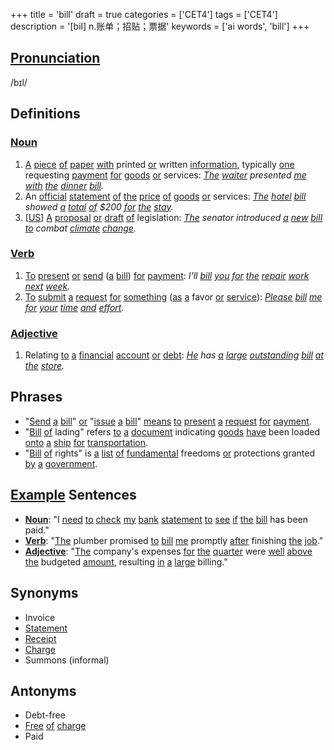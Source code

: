 +++
title = 'bill'
draft = true
categories = ['CET4']
tags = ['CET4']
description = '[bil] n.账单；招贴；票据'
keywords = ['ai words', 'bill']
+++

## [Pronunciation](/post/pronunciation/)
/bɪl/

## Definitions
### [Noun](/post/noun/)
1. [A](/post/a/) [piece](/post/piece/) [of](/post/of/) [paper](/post/paper/) [with](/post/with/) printed [or](/post/or/) written [information](/post/information/), typically [one](/post/one/) requesting [payment](/post/payment/) [for](/post/for/) [goods](/post/goods/) [or](/post/or/) services: *[The](/post/the/) [waiter](/post/waiter/) presented [me](/post/me/) [with](/post/with/) [the](/post/the/) [dinner](/post/dinner/) [bill](/post/bill/).*
2. An [official](/post/official/) [statement](/post/statement/) [of](/post/of/) [the](/post/the/) [price](/post/price/) [of](/post/of/) [goods](/post/goods/) [or](/post/or/) services: *[The](/post/the/) [hotel](/post/hotel/) [bill](/post/bill/) showed [a](/post/a/) [total](/post/total/) [of](/post/of/) $200 [for](/post/for/) [the](/post/the/) [stay](/post/stay/).*
3. [[US](/post/us/)] [A](/post/a/) [proposal](/post/proposal/) [or](/post/or/) [draft](/post/draft/) [of](/post/of/) legislation: *[The](/post/the/) senator introduced [a](/post/a/) [new](/post/new/) [bill](/post/bill/) [to](/post/to/) combat [climate](/post/climate/) [change](/post/change/).*

### [Verb](/post/verb/)
1. [To](/post/to/) [present](/post/present/) [or](/post/or/) [send](/post/send/) ([a](/post/a/) [bill](/post/bill/)) [for](/post/for/) [payment](/post/payment/): *I'll [bill](/post/bill/) [you](/post/you/) [for](/post/for/) [the](/post/the/) [repair](/post/repair/) [work](/post/work/) [next](/post/next/) [week](/post/week/).*
2. [To](/post/to/) [submit](/post/submit/) [a](/post/a/) [request](/post/request/) [for](/post/for/) [something](/post/something/) ([as](/post/as/) [a](/post/a/) favor [or](/post/or/) [service](/post/service/)): *[Please](/post/please/) [bill](/post/bill/) [me](/post/me/) [for](/post/for/) [your](/post/your/) [time](/post/time/) [and](/post/and/) [effort](/post/effort/).*

### [Adjective](/post/adjective/)
1. Relating [to](/post/to/) [a](/post/a/) [financial](/post/financial/) [account](/post/account/) [or](/post/or/) [debt](/post/debt/): *[He](/post/he/) has [a](/post/a/) [large](/post/large/) [outstanding](/post/outstanding/) [bill](/post/bill/) [at](/post/at/) [the](/post/the/) [store](/post/store/).*

## Phrases
- "[Send](/post/send/) [a](/post/a/) [bill](/post/bill/)" [or](/post/or/) "[issue](/post/issue/) [a](/post/a/) [bill](/post/bill/)" [means](/post/means/) [to](/post/to/) [present](/post/present/) [a](/post/a/) [request](/post/request/) [for](/post/for/) [payment](/post/payment/).
- "[Bill](/post/bill/) [of](/post/of/) lading" refers [to](/post/to/) [a](/post/a/) [document](/post/document/) indicating [goods](/post/goods/) [have](/post/have/) been loaded [onto](/post/onto/) [a](/post/a/) [ship](/post/ship/) [for](/post/for/) [transportation](/post/transportation/).
- "[Bill](/post/bill/) [of](/post/of/) rights" is [a](/post/a/) [list](/post/list/) [of](/post/of/) [fundamental](/post/fundamental/) freedoms [or](/post/or/) protections granted [by](/post/by/) [a](/post/a/) [government](/post/government/).

## [Example](/post/example/) Sentences
- **[Noun](/post/noun/)**: "I [need](/post/need/) [to](/post/to/) [check](/post/check/) [my](/post/my/) [bank](/post/bank/) [statement](/post/statement/) [to](/post/to/) [see](/post/see/) [if](/post/if/) [the](/post/the/) [bill](/post/bill/) has been paid."
- **[Verb](/post/verb/)**: "[The](/post/the/) plumber promised [to](/post/to/) [bill](/post/bill/) [me](/post/me/) promptly [after](/post/after/) finishing [the](/post/the/) [job](/post/job/)."
- **[Adjective](/post/adjective/)**: "[The](/post/the/) company's expenses [for](/post/for/) [the](/post/the/) [quarter](/post/quarter/) were [well](/post/well/) [above](/post/above/) [the](/post/the/) budgeted [amount](/post/amount/), resulting [in](/post/in/) [a](/post/a/) [large](/post/large/) billing."

## Synonyms
- Invoice
- [Statement](/post/statement/)
- [Receipt](/post/receipt/)
- [Charge](/post/charge/)
- Summons (informal)

## Antonyms
- Debt-free
- [Free](/post/free/) [of](/post/of/) [charge](/post/charge/)
- Paid
